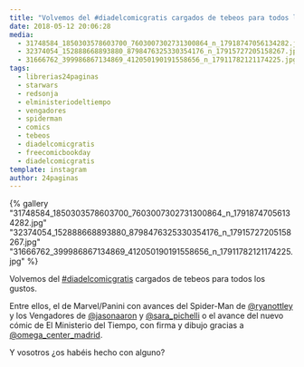 ```yaml
---
title: "Volvemos del #diadelcomicgratis cargados de tebeos para todos los gustos"
date: 2018-05-12 20:06:28
media: 
  - 31748584_1850303578603700_7603007302731300864_n_17918747056134282.jpg
  - 32374054_152888668893880_8798476325330354176_n_17915727205158267.jpg
  - 31666762_399986867134869_412050190191558656_n_17911782121174225.jpg
tags: 
  - librerias24paginas
  - starwars
  - redsonja
  - elministeriodeltiempo
  - vengadores
  - spiderman
  - comics
  - tebeos
  - diadelcomicgratis
  - freecomicbookday
  - diadelcomicgratis
template: instagram
author: 24paginas
---
```


{% gallery "31748584_1850303578603700_7603007302731300864_n_17918747056134282.jpg" "32374054_152888668893880_8798476325330354176_n_17915727205158267.jpg" "31666762_399986867134869_412050190191558656_n_17911782121174225.jpg" %}

Volvemos del [#diadelcomicgratis](/etiquetas/diadelcomicgratis) cargados de tebeos para todos los gustos.

Entre ellos, el de Marvel/Panini con avances del Spider-Man de [@ryanottley](https://instagram.com/ryanottley) y los Vengadores de [@jasonaaron](https://instagram.com/jasonaaron) y [@sara_pichelli](https://instagram.com/sara_pichelli) o el avance del nuevo cómic de El Ministerio del Tiempo, con firma y dibujo gracias a [@omega_center_madrid](https://instagram.com/omega_center_madrid).

Y vosotros ¿os habéis hecho con alguno?
